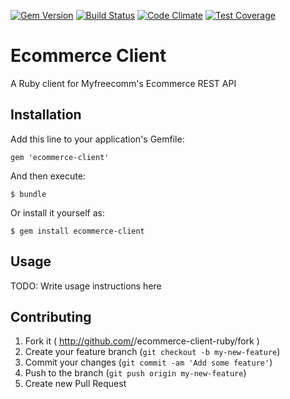[![Gem Version](https://badge.fury.io/rb/ecommerce-client.svg)](http://badge.fury.io/rb/ecommerce-client)
[![Build Status](https://travis-ci.org/myfreecomm/ecommerce-client-ruby.svg?branch=master)](https://travis-ci.org/myfreecomm/ecommerce-client-ruby)
[![Code Climate](https://codeclimate.com/github/myfreecomm/ecommerce-client-ruby/badges/gpa.svg)](https://codeclimate.com/github/myfreecomm/ecommerce-client-ruby)
[![Test Coverage](https://codeclimate.com/github/myfreecomm/ecommerce-client-ruby/badges/coverage.svg)](https://codeclimate.com/github/myfreecomm/ecommerce-client-ruby)

# Ecommerce Client

A Ruby client for Myfreecomm's Ecommerce REST API

## Installation

Add this line to your application's Gemfile:

    gem 'ecommerce-client'

And then execute:

    $ bundle

Or install it yourself as:

    $ gem install ecommerce-client

## Usage

TODO: Write usage instructions here

## Contributing

1. Fork it ( http://github.com/<my-github-username>/ecommerce-client-ruby/fork )
2. Create your feature branch (`git checkout -b my-new-feature`)
3. Commit your changes (`git commit -am 'Add some feature'`)
4. Push to the branch (`git push origin my-new-feature`)
5. Create new Pull Request
